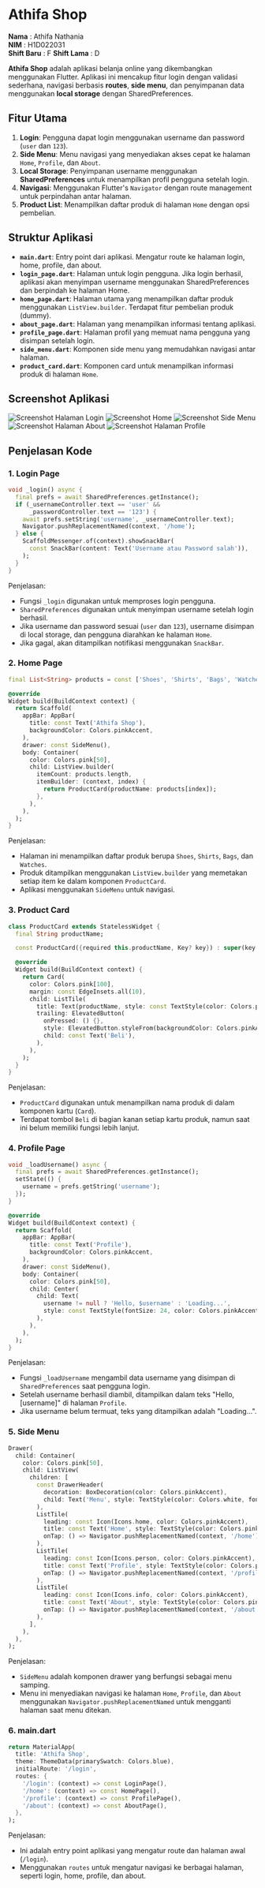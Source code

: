 # Athifa Shop
**Nama**       : Athifa Nathania  
**NIM**        : H1D022031  
**Shift Baru** : F
**Shift Lama** : D

**Athifa Shop** adalah aplikasi belanja online yang dikembangkan menggunakan Flutter. Aplikasi ini mencakup fitur login dengan validasi sederhana, navigasi berbasis **routes**, **side menu**, dan penyimpanan data menggunakan **local storage** dengan SharedPreferences.

## Fitur Utama
1. **Login**: Pengguna dapat login menggunakan username dan password (`user` dan `123`).
2. **Side Menu**: Menu navigasi yang menyediakan akses cepat ke halaman `Home`, `Profile`, dan `About`.
3. **Local Storage**: Penyimpanan username menggunakan **SharedPreferences** untuk menampilkan profil pengguna setelah login.
4. **Navigasi**: Menggunakan Flutter's `Navigator` dengan route management untuk perpindahan antar halaman.
5. **Product List**: Menampilkan daftar produk di halaman `Home` dengan opsi pembelian.

## Struktur Aplikasi
- **`main.dart`**: Entry point dari aplikasi. Mengatur route ke halaman login, home, profile, dan about.
- **`login_page.dart`**: Halaman untuk login pengguna. Jika login berhasil, aplikasi akan menyimpan username menggunakan SharedPreferences dan berpindah ke halaman Home.
- **`home_page.dart`**: Halaman utama yang menampilkan daftar produk menggunakan `ListView.builder`. Terdapat fitur pembelian produk (dummy).
- **`about_page.dart`**: Halaman yang menampilkan informasi tentang aplikasi.
- **`profile_page.dart`**: Halaman profil yang memuat nama pengguna yang disimpan setelah login.
- **`side_menu.dart`**: Komponen side menu yang memudahkan navigasi antar halaman.
- **`product_card.dart`**: Komponen card untuk menampilkan informasi produk di halaman `Home`.

## Screenshot Aplikasi
![Screenshot Halaman Login](login_page.png)
![Screenshot Home](home_page.png)
![Screenshot Side Menu](side_menu.png)
![Screenshot Halaman About](about.png)
![Screenshot Halaman Profile](profile.png)

## Penjelasan Kode
### 1. Login Page
```dart
void _login() async {
  final prefs = await SharedPreferences.getInstance();
  if (_usernameController.text == 'user' &&
      _passwordController.text == '123') {
    await prefs.setString('username', _usernameController.text);
    Navigator.pushReplacementNamed(context, '/home');
  } else {
    ScaffoldMessenger.of(context).showSnackBar(
      const SnackBar(content: Text('Username atau Password salah')),
    );
  }
}
```
Penjelasan:
- Fungsi `_login` digunakan untuk memproses login pengguna.
- `SharedPreferences` digunakan untuk menyimpan username setelah login berhasil.
- Jika username dan password sesuai (`user` dan `123`), username disimpan di local storage, dan pengguna diarahkan ke halaman `Home`.
- Jika gagal, akan ditampilkan notifikasi menggunakan `SnackBar`.

### 2. Home Page
```dart
final List<String> products = const ['Shoes', 'Shirts', 'Bags', 'Watches'];

@override  
Widget build(BuildContext context) {
  return Scaffold(
    appBar: AppBar(
      title: const Text('Athifa Shop'),
      backgroundColor: Colors.pinkAccent,
    ),
    drawer: const SideMenu(),
    body: Container(
      color: Colors.pink[50],
      child: ListView.builder(
        itemCount: products.length,
        itemBuilder: (context, index) {
          return ProductCard(productName: products[index]);
        },
      ),
    ),
  );
}
```
Penjelasan:
- Halaman ini menampilkan daftar produk berupa `Shoes`, `Shirts`, `Bags`, dan `Watches`.
- Produk ditampilkan menggunakan `ListView.builder` yang memetakan setiap item ke dalam komponen `ProductCard`.
- Aplikasi menggunakan `SideMenu` untuk navigasi.

### 3. Product Card
```dart
class ProductCard extends StatelessWidget {
  final String productName;

  const ProductCard({required this.productName, Key? key}) : super(key: key);

  @override
  Widget build(BuildContext context) {
    return Card(
      color: Colors.pink[100],
      margin: const EdgeInsets.all(10),
      child: ListTile(
        title: Text(productName, style: const TextStyle(color: Colors.pinkAccent)),
        trailing: ElevatedButton(
          onPressed: () {},
          style: ElevatedButton.styleFrom(backgroundColor: Colors.pinkAccent),
          child: const Text('Beli'),
        ),
      ),
    );
  }
}
```
Penjelasan:
- `ProductCard` digunakan untuk menampilkan nama produk di dalam komponen kartu (`Card`).
- Terdapat tombol `Beli` di bagian kanan setiap kartu produk, namun saat ini belum memiliki fungsi lebih lanjut.

### 4. Profile Page
```dart
void _loadUsername() async {
  final prefs = await SharedPreferences.getInstance();
  setState(() {
    username = prefs.getString('username');
  });
}

@override
Widget build(BuildContext context) {
  return Scaffold(
    appBar: AppBar(
      title: const Text('Profile'),
      backgroundColor: Colors.pinkAccent,
    ),
    drawer: const SideMenu(),
    body: Container(
      color: Colors.pink[50],
      child: Center(
        child: Text(
          username != null ? 'Hello, $username' : 'Loading...',
          style: const TextStyle(fontSize: 24, color: Colors.pinkAccent),
        ),
      ),
    ),
  );
}
```
Penjelasan:
- Fungsi `_loadUsername` mengambil data username yang disimpan di `SharedPreferences` saat pengguna login.
- Setelah username berhasil diambil, ditampilkan dalam teks "Hello, [username]" di halaman `Profile`.
- Jika username belum termuat, teks yang ditampilkan adalah "Loading...".

### 5. Side Menu
```dart
Drawer(
  child: Container(
    color: Colors.pink[50],
    child: ListView(
      children: [
        const DrawerHeader(
          decoration: BoxDecoration(color: Colors.pinkAccent),
          child: Text('Menu', style: TextStyle(color: Colors.white, fontSize: 24)),
        ),
        ListTile(
          leading: const Icon(Icons.home, color: Colors.pinkAccent),
          title: const Text('Home', style: TextStyle(color: Colors.pinkAccent)),
          onTap: () => Navigator.pushReplacementNamed(context, '/home'),
        ),
        ListTile(
          leading: const Icon(Icons.person, color: Colors.pinkAccent),
          title: const Text('Profile', style: TextStyle(color: Colors.pinkAccent)),
          onTap: () => Navigator.pushReplacementNamed(context, '/profile'),
        ),
        ListTile(
          leading: const Icon(Icons.info, color: Colors.pinkAccent),
          title: const Text('About', style: TextStyle(color: Colors.pinkAccent)),
          onTap: () => Navigator.pushReplacementNamed(context, '/about'),
        ),
      ],
    ),
  ),
);
```
Penjelasan:
- `SideMenu` adalah komponen drawer yang berfungsi sebagai menu samping.
- Menu ini menyediakan navigasi ke halaman `Home`, `Profile`, dan `About` menggunakan `Navigator.pushReplacementNamed` untuk mengganti halaman saat menu ditekan.

### 6. main.dart
```dart
return MaterialApp(
  title: 'Athifa Shop',
  theme: ThemeData(primarySwatch: Colors.blue),
  initialRoute: '/login',
  routes: {
    '/login': (context) => const LoginPage(),
    '/home': (context) => const HomePage(),
    '/profile': (context) => const ProfilePage(),
    '/about': (context) => const AboutPage(),
  },
);
```
Penjelasan:
- Ini adalah entry point aplikasi yang mengatur route dan halaman awal (`/login`).
- Menggunakan `routes` untuk mengatur navigasi ke berbagai halaman, seperti login, home, profile, dan about.
